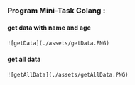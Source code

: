 ### Program Mini-Task Golang :

####  get data with name and age

    ![getData](./assets/getData.PNG)

####  get all data

    ![getAllData](./assets/getAllData.PNG)